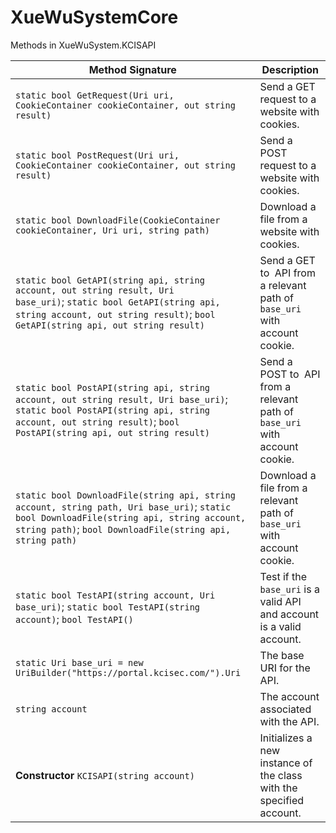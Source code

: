 # XueWuSystemCore

Methods in XueWuSystem.KCISAPI

| Method Signature                                                                                                                                                                                        | Description                                                                 |
| ------------------------------------------------------------------------------------------------------------------------------------------------------------------------------------------------------- | --------------------------------------------------------------------------- |
| `static bool GetRequest(Uri uri, CookieContainer cookieContainer, out string result)`                                                                                                                   | Send a GET request to a website with cookies.                               |
| `static bool PostRequest(Uri uri, CookieContainer cookieContainer, out string result)`                                                                                                                  | Send a POST request to a website with cookies.                              |
| `static bool DownloadFile(CookieContainer cookieContainer, Uri uri, string path)`                                                                                                                       | Download a file from a website with cookies.                                |
| `static bool GetAPI(string api, string account, out string result, Uri base_uri)`; `static bool GetAPI(string api, string account, out string result)`; `bool GetAPI(string api, out string result)`    | Send a GET to  API from a relevant path of `base_uri` with account cookie.  |
| `static bool PostAPI(string api, string account, out string result, Uri base_uri)`; `static bool PostAPI(string api, string account, out string result)`; `bool PostAPI(string api, out string result)` | Send a POST to  API from a relevant path of `base_uri` with account cookie. |
| `static bool DownloadFile(string api, string account, string path, Uri base_uri)`; `static bool DownloadFile(string api, string account, string path)`; `bool DownloadFile(string api, string path)`    | Download a file from a relevant path of `base_uri` with account cookie.     |
| `static bool TestAPI(string account, Uri base_uri)`; `static bool TestAPI(string account)`; `bool TestAPI()`                                                                                            | Test if the `base_uri` is a valid API and account is a valid account.       |
| `static Uri base_uri = new UriBuilder("https://portal.kcisec.com/").Uri`                                                                                                                                | The base URI for the API.                                                   |
| `string account`                                                                                                                                                                                        | The account associated with the API.                                        |
| **Constructor** `KCISAPI(string account)`                                                                                                                                                               | Initializes a new instance of the class with the specified account.         |